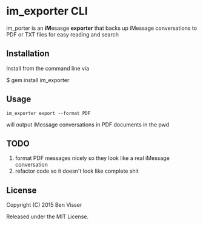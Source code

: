 # im_exporter CLI

im_porter is an **iM**esasge **exporter** that backs up iMessage conversations to PDF or TXT files for easy reading and search

## Installation

Install from the command line via

  $ gem install im_exporter

## Usage

```im_exporter export --format PDF``` 

will output iMessage conversations in PDF documents in the pwd

## TODO

1. format PDF messages nicely so they look like a real iMessage conversation
2. refactor code so it doesn't look like complete shit

## License

Copyright (C) 2015 Ben Visser

Released under the MIT License.